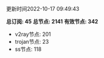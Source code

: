 更新时间2022-10-17 09:49:43

**总订阅: 45**
**总节点: 2141**
**有效节点: 342**
- v2ray节点: 201
- trojan节点: 23
- ss节点: 118
